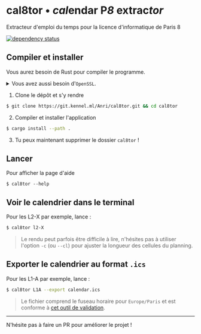 # cal8tor • ***cal***endar P***8*** extrac***tor***
Extracteur d'emploi du temps pour la licence d'informatique de Paris 8

[![dependency status](https://deps.rs/repo/gitea/git.kennel.ml/Anri/cal8tor/status.svg)](https://deps.rs/repo/gitea/git.kennel.ml/Anri/cal8tor)

## Compiler et installer
Vous aurez besoin de Rust pour compiler le programme.
<details><summary>Vous avez aussi besoin d'<code>OpenSSL</code>.</summary>

- Ubuntu: `sudo apt install libssl-dev`
- Fedora: `dnf install openssl-devel`
</details>

1. Clone le dépôt et s'y rendre
```bash
$ git clone https://git.kennel.ml/Anri/cal8tor.git && cd cal8tor
```
2. Compiler et installer l'application
```bash
$ cargo install --path .
```
3. Tu peux maintenant supprimer le dossier `cal8tor` !

## Lancer
Pour afficher la page d'aide
```
$ cal8tor --help
```

## Voir le calendrier dans le terminal
Pour les L2-X par exemple, lance :
```bash
$ cal8tor l2-X
```
> Le rendu peut parfois être difficile à lire, n'hésites pas à utiliser l'option
> `-c` (ou `--cl`) pour ajuster la longueur des cellules du planning.

## Exporter le calendrier au format `.ics`
Pour les L1-A par exemple, lance :
```bash
$ cal8tor L1A --export calendar.ics
```

> Le fichier comprend le fuseau horaire pour `Europe/Paris` et est
> conforme à [cet outil de validation](https://icalendar.org/validator.html).

---
N'hésite pas à faire un PR pour améliorer le projet !
